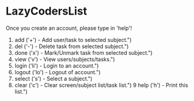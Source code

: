 # LazyCodersList
Once you create an account, please type in 'help'!

1. add 	  ('+')	- Add user/task to selected subject.")
2. del 	  ('-')	- Delete task from selected subject.")
3. done 	('x')	- Mark/Unmark task from selected subject.")
4. view 	('v')	- View users/subjects/tasks.")
5. login 	('li')	- Login to an account.")
6. logout ('lo')	- Logout of account.")
7. select ('s') 	- Select a subject.")
8. clear 	('c') 	- Clear screen/subject list/task list.")
9 help    ('h') 	- Print this list.")
